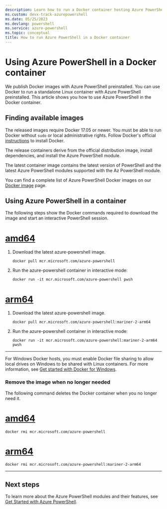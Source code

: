 ```yaml
---
description: Learn how to run a Docker container hosting Azure PowerShell. Docker gets you started quickly with an isolated environment in which to run Azure PowerShell.
ms.custom: devx-track-azurepowershell
ms.date: 05/25/2023
ms.devlang: powershell
ms.service: azure-powershell
ms.topic: conceptual
title: How to run Azure PowerShell in a Docker container
---
```


# Using Azure PowerShell in a Docker container

We publish Docker images with Azure PowerShell preinstalled. You can use Docker to run a standalone
Linux container with Azure PowerShell preinstalled. This article shows you how to use Azure
PowerShell in the Docker container.

## Finding available images

The released images require Docker 17.05 or newer. You must be able to run Docker without `sudo` or
local administrative rights. Follow Docker's official [instructions][install] to install Docker.

The release containers derive from the official distribution image, install dependencies, and
install the Azure PowerShell module.

The latest container image contains the latest version of PowerShell and the latest Azure PowerShell
modules supported with the Az PowerShell module.

You can find a complete list of Azure PowerShell Docker images on our [Docker image][az image] page.

## Using Azure PowerShell in a container

The following steps show the Docker commands required to download the image and start an interactive
PowerShell session.

# [amd64](#tab/amd64)

1. Download the latest azure-powershell image.

   ```console
   docker pull mcr.microsoft.com/azure-powershell
   ```

1. Run the azure-powershell container in interactive mode:

   ```console
   docker run -it mcr.microsoft.com/azure-powershell pwsh
   ```

# [arm64](#tab/arm64)

1. Download the latest azure-powershell image.

   ```console
   docker pull mcr.microsoft.com/azure-powershell:mariner-2-arm64
   ```

1. Run the azure-powershell container in interactive mode:

   ```console
   docker run -it mcr.microsoft.com/azure-powershell:mariner-2-arm64 pwsh
   ```

---

For Windows Docker hosts, you must enable Docker file sharing to allow local drives on Windows to be
shared with Linux containers. For more information, see
[Get started with Docker for Windows][file-sharing].

### Remove the image when no longer needed

The following command deletes the Docker container when you no longer need it.

# [amd64](#tab/amd64)

```console
docker rmi mcr.microsoft.com/azure-powershell
```

# [arm64](#tab/arm64)

```console
docker rmi mcr.microsoft.com/azure-powershell:mariner-2-arm64
```

---

## Next steps

To learn more about the Azure PowerShell modules and their features, see
[Get Started with Azure PowerShell](get-started-azureps.md).

<!-- link references -->
[install]: https://docs.docker.com/engine/installation/
[az image]: https://hub.docker.com/_/microsoft-azure-powershell
[file-sharing]: https://docs.docker.com/docker-for-windows/#file-sharing
